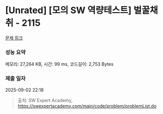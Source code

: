 # [Unrated] [모의 SW 역량테스트] 벌꿀채취 - 2115 

[문제 링크](https://swexpertacademy.com/main/code/problem/problemDetail.do?contestProbId=AV5V4A46AdIDFAWu) 

### 성능 요약

메모리: 27,264 KB, 시간: 99 ms, 코드길이: 2,753 Bytes

### 제출 일자

2025-09-02 22:18



> 출처: SW Expert Academy, https://swexpertacademy.com/main/code/problem/problemList.do